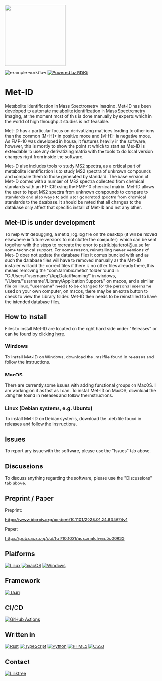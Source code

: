 <img src="https://github.com/pbjarterot/Met-ID/assets/46728406/115bcc2d-3c16-42ab-8f50-484b2dd5d253" width="200" height="200">

![example workflow](https://github.com/pbjarterot/Met-ID/actions/workflows/main.yml/badge.svg)    [![Powered by RDKit](https://img.shields.io/badge/Powered%20by-RDKit-3838ff.svg?logo=data:image/png;base64,iVBORw0KGgoAAAANSUhEUgAAABAAAAAQBAMAAADt3eJSAAAABGdBTUEAALGPC/xhBQAAACBjSFJNAAB6JgAAgIQAAPoAAACA6AAAdTAAAOpgAAA6mAAAF3CculE8AAAAFVBMVEXc3NwUFP8UPP9kZP+MjP+0tP////9ZXZotAAAAAXRSTlMAQObYZgAAAAFiS0dEBmFmuH0AAAAHdElNRQfmAwsPGi+MyC9RAAAAQElEQVQI12NgQABGQUEBMENISUkRLKBsbGwEEhIyBgJFsICLC0iIUdnExcUZwnANQWfApKCK4doRBsKtQFgKAQC5Ww1JEHSEkAAAACV0RVh0ZGF0ZTpjcmVhdGUAMjAyMi0wMy0xMVQxNToyNjo0NyswMDowMDzr2J4AAAAldEVYdGRhdGU6bW9kaWZ5ADIwMjItMDMtMTFUMTU6MjY6NDcrMDA6MDBNtmAiAAAAAElFTkSuQmCC)](https://www.rdkit.org/)
    

# Met-ID
Metabolite identification in Mass Spectrometry Imaging.
Met-ID has been developed to automate metabolite identification in Mass Spectrometry Imaging, at the moment most of this is done manually by experts which in the world of high throughput studies is not feasable.

Met-ID has a particular focus on derivatizing matrices leading to other ions than the common [M+H]+ in positive mode and [M-H]- in negative mode. As [FMP-10](https://www.nature.com/articles/s41592-019-0551-3) was developed in house, it features heavily in the software, however, this is mostly to show the point at which to start as Met-ID is extendable to use any derivatizing matrix with the tools to do local version changes right from inside the software.

Met-ID also includes tools to study MS2 spectra, as a critical part of metabolite identification is to study MS2 spectra of unknown compounds and compare them to those generated by standard. The base version of Met-ID comes with a number of MS2 spectra collected from chemical standards with an FT-ICR using the FMP-10 chemical matrix. Met-ID allows the user to input MS2 spectra from unknown compounds to compare to standards and also ways to add user generated spectra from chemical standards to the database. It should be noted that all changes to the database only affect that specific install of Met-ID and not any other.


## Met-ID is under development
To help with debugging, a metid_log.log file on the desktop (it will be moved elsewhere in future versions to not clutter the computer), which can be sent together with the steps to recreate the error to patrik.bjarterot@uu.se for some technical support. For some reason, reinstalling newer versions of Met-ID does not update the database files it comes bundled with and as such the database files will have to removed manually as the Met-ID installer will add the correct files if there is no other files already there, this means removing the "com.farmbio.metid" folder found in "C:/Users/"username"/AppData/Roaming/" in windows, "/Users/"username"/Library/Application Support/" on macos, and a similar file on linux, "username" needs to be changed for the personal username used on your own computer, on macos, there may be an extra button to check to view the Library folder. Met-ID then needs to be reinstalled to have the intended database files.


## How to Install
Files to install Met-ID are located on the right hand side under "Releases" or can be found by clicking [here](https://github.com/pbjarterot/Met-ID/releases).

### Windows
To install Met-ID on Windows, download the .msi file found in releases and follow the instructions.

### MacOS
There are currently some issues with adding functional groups on MacOS. I am working on it as fast as I can.
To install Met-ID on MacOS, download the .dmg file found in releases and follow the instructions.

### Linux (Debian systems, e.g. Ubuntu)
To install Met-ID on Debian systems, download the .deb file found in releases and follow the instructions.

## Issues
To report any issue with the software, please use the "Issues" tab above.

## Discussions
To discuss anything regarding the software, please use the "Discussions" tab above.

## Preprint / Paper
Preprint:

https://www.biorxiv.org/content/10.1101/2025.01.24.634674v1


Paper:

https://pubs.acs.org/doi/full/10.1021/acs.analchem.5c00633

## Platforms 
[![Linux](https://img.shields.io/badge/Linux-FCC624?style=for-the-badge&logo=linux&logoColor=black)](https://www.linux.org/)
[![macOS](https://img.shields.io/badge/mac%20os-000000?style=for-the-badge&logo=macos&logoColor=F0F0F0)](https://www.apple.com/se/macos)
[![Windows](https://img.shields.io/badge/Windows-0078D6?style=for-the-badge&logo=windows&logoColor=white)](https://www.microsoft.com/)

## Framework
[![Tauri](https://img.shields.io/badge/tauri-%2324C8DB.svg?style=for-the-badge&logo=tauri&logoColor=%23FFFFFF)](https://tauri.app/)

## CI/CD
[![GitHub Actions](https://img.shields.io/badge/github%20actions-%232671E5.svg?style=for-the-badge&logo=githubactions&logoColor=white)](https://github.com/pbjarterot/Met-ID/actions)

## Written in
[![Rust](https://img.shields.io/badge/rust-%23000000.svg?style=for-the-badge&logo=rust&logoColor=white)](https://www.rust-lang.org/)
[![TypeScript](https://img.shields.io/badge/typescript-%23007ACC.svg?style=for-the-badge&logo=typescript&logoColor=white)](https://www.typescriptlang.org/)
[![Python](https://img.shields.io/badge/python-3670A0?style=for-the-badge&logo=python&logoColor=ffdd54)](https://www.python.org/)
[![HTML5](https://img.shields.io/badge/html5-%23E34F26.svg?style=for-the-badge&logo=html5&logoColor=white)](https://en.wikipedia.org/wiki/HTML5)
[![CSS3](https://img.shields.io/badge/css3-%231572B6.svg?style=for-the-badge&logo=css3&logoColor=white)](https://en.wikipedia.org/wiki/CSS)

## Contact
[![Linktree](https://img.shields.io/badge/linktree-1de9b6?style=for-the-badge&logo=linktree&logoColor=white)](https://linktr.ee/patrikbja)













